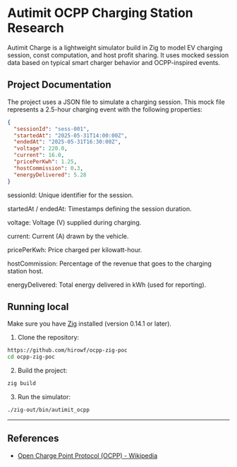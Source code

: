# Autimit OCPP Charging Station Research

Autimit Charge is a lightweight simulator build in Zig to model EV charging session,
const computation, and host profit sharing. It uses mocked session data based on
typical smart charger behavior and OCPP-inspired events.

## Project Documentation

The project uses a JSON file to simulate a charging session. This mock file represents a 2.5-hour charging event with the following properties:

```json
{
  "sessionId": "sess-001",
  "startedAt": "2025-05-31T14:00:00Z",
  "endedAt": "2025-05-31T16:30:00Z",
  "voltage": 220.0,
  "current": 16.0,
  "pricePerKwh": 1.25,
  "hostCommission": 0.3,
  "energyDelivered": 5.28
}
```

sessionId: Unique identifier for the session.

startedAt / endedAt: Timestamps defining the session duration.

voltage: Voltage (V) supplied during charging.

current: Current (A) drawn by the vehicle.

pricePerKwh: Price charged per kilowatt-hour.

hostCommission: Percentage of the revenue that goes to the charging station host.

energyDelivered: Total energy delivered in kWh (used for reporting).

## Running local

Make sure you have [Zig](https://ziglang.org/download/) installed (version 0.14.1 or later).

1. Clone the repository:

```bash
https://github.com/hirowf/ocpp-zig-poc
cd ocpp-zig-poc
```

2. Build the project:

```bash
zig build
```

3. Run the simulator:

```bash
./zig-out/bin/autimit_ocpp
```

---

## References

- [Open Charge Point Protocol (OCPP) - Wikipedia](https://en.wikipedia.org/wiki/Open_Charge_Point_Protocol)
